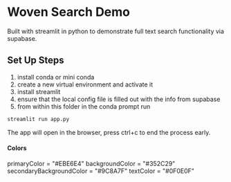 # Woven Search Demo

Built with streamlit in python to demonstrate full text search functionality via supabase.

## Set Up Steps

1. install conda or mini conda
2. create a new virtual environment and activate it
3. install streamlit
4. ensure that the local config file is filled out with the info from supabase
5. from within this folder in the conda prompt run

```cmd
streamlit run app.py
```

The app will open in the browser, press ctrl+c to end the process early.


#### Colors

primaryColor = "#EBE6E4"
backgroundColor = "#352C29"
secondaryBackgroundColor = "#9C8A7F"
textColor = "#0F0E0F"